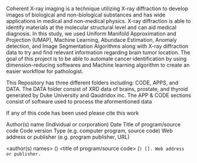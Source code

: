 Coherent X-ray imaging is a technique utilizing X-ray diffraction to develop images of biological and non-biological substances and has wide applications in medical and non-medical physics. X-ray diffraction is able to identify materials at the molecular structural level and can aid medical diagnosis. In this study, we used Uniform Manifold Approximation and Projection (UMAP), Machine Learning, Abundace Estimation, Anomaly detection, and Image Segmentation Algorithms along with X-ray diffraction data to try and find relevant information regarding brain tumor location. The goal of this project is to be able to automate cancer identification by using dimension-reducing softwares and Machine learning algorithm to create an easier workflow for pathologist.  

This Repository has three different folders including: CODE, APPS, and DATA. 
The DATA folder consist of XRD data of brains, prostate, and thyroid generated by Duke University and Qaudridox inc. 
The APP & CODE sections consist of software used to process the aformentioned data

If any of this code has been used please cite this work

Author(s) name (Individual or corporation)
Date
Title of program/source code
Code version
Type (e.g. computer program, source code)
Web address or publisher (e.g. program publisher, URL)

<author(s) names> (<date>) <title of program/source code> (<code version>) [<type>]. Web address or publisher.

